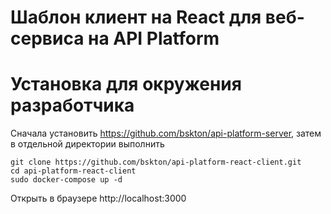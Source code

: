 # Шаблон клиент на React для веб-сервиса на API Platform

# Установка для окружения разработчика

Сначала установить https://github.com/bskton/api-platform-server, затем в отдельной директории выполнить

```
git clone https://github.com/bskton/api-platform-react-client.git
cd api-platform-react-client
sudo docker-compose up -d
```

Открыть в браузере http://localhost:3000